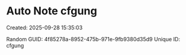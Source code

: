 ﻿# Auto Note cfgung
Created: 2025-09-28 15:35:03

Random GUID: 4f85278a-8952-475b-971e-9fb9380d35d9
Unique ID: cfgung
